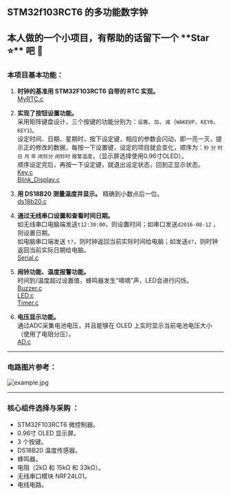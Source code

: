 ## STM32f103RCT6 的多功能数字钟


本人做的一个小项目，有帮助的话留下一个 **Star ⭐**️ 吧 🥳
<br>
---
### 本项目基本功能：
1. **时钟的基准用 STM32F103RCT6 自带的 RTC 实现。**<br>[MyRTC.c](System%2FMyRTC.c)


2. **实现了按钮设置功能。** <br>采用矩阵键盘设计，三个按键的功能分别为：`设置`、`加`、`减`（`WAKEUP`、`KEY0`、`KEY1`)。 <br>设定时间、日期、星期时，按下设定键，相应的参数会闪动，即一亮一灭，提示正的修改的数据，每按一下设置键，设定的项目就会变化，顺序为：`秒` `分` `时` `日` `月` `年` `闹铃分` `闹铃时` `报警温度`，（显示屏选择使用0.96寸OLED）。<br>顺序设定完后，再按一下设定键，就退出设定状态，回到正显示状态。<br>[Key.c](Hardware%2FKey.c)<br>[Blink_Display.c](Hardware%2FBlink_Display.c) 



3. **用 DS18B20 测量温度并显示。** 精确到小数点后一位。<br>[ds18b20.c](Hardware%2Fds18b20.c)


4. **通过无线串口设置和查看时间日期。<br>** 如无线串口电脑端发送`t12:30:00`，则设置时间；如串口发送`d2016-08-12` ，则设置日期。<br>如电脑串口端发送 `t?`，则时钟返回当前实际时间给电脑；如发送`d?`，则时钟返回当前实际日期给电脑。<br>[Serial.c](Hardware%2FSerial.c)


5. **闹铃功能、温度报警功能。**<br>时间到/温度超过设置值，蜂鸣器发生“嘀嘀”声，LED会进行闪烁。<br>[Buzzer.c](Hardware%2FBuzzer.c)<br>[LED.c](Hardware%2FLED.c)<br>[Timer.c](Hardware%2FTimer.c)


6. **电压显示功能。**<br>通过ADC采集电池电压，并且能够在 OLED 上实时显示当前电池电压大小（使用了电阻分压）。<br>[AD.c](Hardware%2FAD.c)



---

### 电路图片参考：<br>
![example.jpg](example.jpg)

---

### **核心组件选择与采购** ：
- STM32F103RCT6 微控制器。
- 0.96寸 OLED 显示屏。
- 3 个按键。
- DS18B20 温度传感器。
- 蜂鸣器。
- 电阻（2kΩ 和 15kΩ 和 33kΩ）。
- 无线串口模块 NRF24L01。
- 电线电路。
